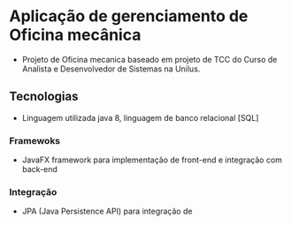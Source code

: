 # Aplicação de gerenciamento de Oficina mecânica
* Projeto de Oficina mecanica baseado em projeto de TCC do Curso de Analista e Desenvolvedor de Sistemas na Unilus.

## Tecnologias
* Linguagem utilizada java 8, linguagem de banco relacional [SQL]

### Framewoks
- JavaFX framework para implementação de front-end e integração com back-end 

### Integração
- JPA (Java Persistence API) para integração de 
